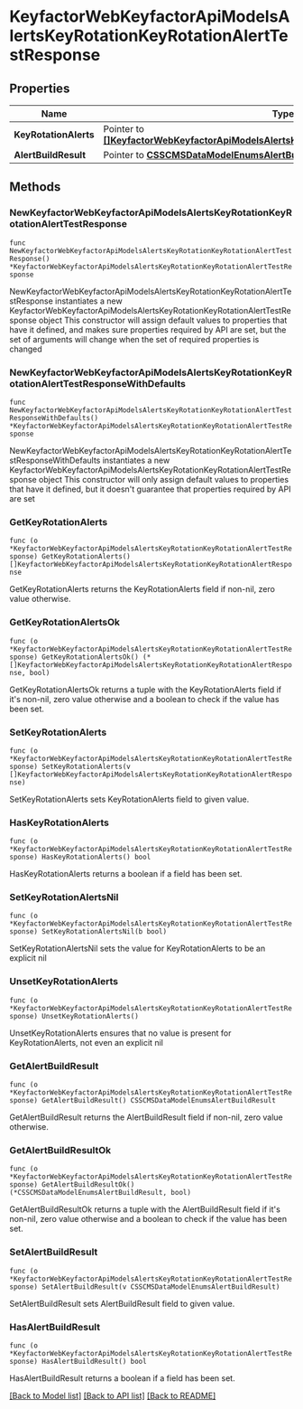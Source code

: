 # KeyfactorWebKeyfactorApiModelsAlertsKeyRotationKeyRotationAlertTestResponse

## Properties

Name | Type | Description | Notes
------------ | ------------- | ------------- | -------------
**KeyRotationAlerts** | Pointer to [**[]KeyfactorWebKeyfactorApiModelsAlertsKeyRotationKeyRotationAlertResponse**](KeyfactorWebKeyfactorApiModelsAlertsKeyRotationKeyRotationAlertResponse.md) |  | [optional] 
**AlertBuildResult** | Pointer to [**CSSCMSDataModelEnumsAlertBuildResult**](CSSCMSDataModelEnumsAlertBuildResult.md) |  | [optional] 

## Methods

### NewKeyfactorWebKeyfactorApiModelsAlertsKeyRotationKeyRotationAlertTestResponse

`func NewKeyfactorWebKeyfactorApiModelsAlertsKeyRotationKeyRotationAlertTestResponse() *KeyfactorWebKeyfactorApiModelsAlertsKeyRotationKeyRotationAlertTestResponse`

NewKeyfactorWebKeyfactorApiModelsAlertsKeyRotationKeyRotationAlertTestResponse instantiates a new KeyfactorWebKeyfactorApiModelsAlertsKeyRotationKeyRotationAlertTestResponse object
This constructor will assign default values to properties that have it defined,
and makes sure properties required by API are set, but the set of arguments
will change when the set of required properties is changed

### NewKeyfactorWebKeyfactorApiModelsAlertsKeyRotationKeyRotationAlertTestResponseWithDefaults

`func NewKeyfactorWebKeyfactorApiModelsAlertsKeyRotationKeyRotationAlertTestResponseWithDefaults() *KeyfactorWebKeyfactorApiModelsAlertsKeyRotationKeyRotationAlertTestResponse`

NewKeyfactorWebKeyfactorApiModelsAlertsKeyRotationKeyRotationAlertTestResponseWithDefaults instantiates a new KeyfactorWebKeyfactorApiModelsAlertsKeyRotationKeyRotationAlertTestResponse object
This constructor will only assign default values to properties that have it defined,
but it doesn't guarantee that properties required by API are set

### GetKeyRotationAlerts

`func (o *KeyfactorWebKeyfactorApiModelsAlertsKeyRotationKeyRotationAlertTestResponse) GetKeyRotationAlerts() []KeyfactorWebKeyfactorApiModelsAlertsKeyRotationKeyRotationAlertResponse`

GetKeyRotationAlerts returns the KeyRotationAlerts field if non-nil, zero value otherwise.

### GetKeyRotationAlertsOk

`func (o *KeyfactorWebKeyfactorApiModelsAlertsKeyRotationKeyRotationAlertTestResponse) GetKeyRotationAlertsOk() (*[]KeyfactorWebKeyfactorApiModelsAlertsKeyRotationKeyRotationAlertResponse, bool)`

GetKeyRotationAlertsOk returns a tuple with the KeyRotationAlerts field if it's non-nil, zero value otherwise
and a boolean to check if the value has been set.

### SetKeyRotationAlerts

`func (o *KeyfactorWebKeyfactorApiModelsAlertsKeyRotationKeyRotationAlertTestResponse) SetKeyRotationAlerts(v []KeyfactorWebKeyfactorApiModelsAlertsKeyRotationKeyRotationAlertResponse)`

SetKeyRotationAlerts sets KeyRotationAlerts field to given value.

### HasKeyRotationAlerts

`func (o *KeyfactorWebKeyfactorApiModelsAlertsKeyRotationKeyRotationAlertTestResponse) HasKeyRotationAlerts() bool`

HasKeyRotationAlerts returns a boolean if a field has been set.

### SetKeyRotationAlertsNil

`func (o *KeyfactorWebKeyfactorApiModelsAlertsKeyRotationKeyRotationAlertTestResponse) SetKeyRotationAlertsNil(b bool)`

 SetKeyRotationAlertsNil sets the value for KeyRotationAlerts to be an explicit nil

### UnsetKeyRotationAlerts
`func (o *KeyfactorWebKeyfactorApiModelsAlertsKeyRotationKeyRotationAlertTestResponse) UnsetKeyRotationAlerts()`

UnsetKeyRotationAlerts ensures that no value is present for KeyRotationAlerts, not even an explicit nil
### GetAlertBuildResult

`func (o *KeyfactorWebKeyfactorApiModelsAlertsKeyRotationKeyRotationAlertTestResponse) GetAlertBuildResult() CSSCMSDataModelEnumsAlertBuildResult`

GetAlertBuildResult returns the AlertBuildResult field if non-nil, zero value otherwise.

### GetAlertBuildResultOk

`func (o *KeyfactorWebKeyfactorApiModelsAlertsKeyRotationKeyRotationAlertTestResponse) GetAlertBuildResultOk() (*CSSCMSDataModelEnumsAlertBuildResult, bool)`

GetAlertBuildResultOk returns a tuple with the AlertBuildResult field if it's non-nil, zero value otherwise
and a boolean to check if the value has been set.

### SetAlertBuildResult

`func (o *KeyfactorWebKeyfactorApiModelsAlertsKeyRotationKeyRotationAlertTestResponse) SetAlertBuildResult(v CSSCMSDataModelEnumsAlertBuildResult)`

SetAlertBuildResult sets AlertBuildResult field to given value.

### HasAlertBuildResult

`func (o *KeyfactorWebKeyfactorApiModelsAlertsKeyRotationKeyRotationAlertTestResponse) HasAlertBuildResult() bool`

HasAlertBuildResult returns a boolean if a field has been set.


[[Back to Model list]](../README.md#documentation-for-models) [[Back to API list]](../README.md#documentation-for-api-endpoints) [[Back to README]](../README.md)



